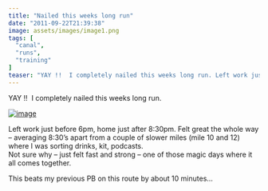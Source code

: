 ```yaml
---
title: "Nailed this weeks long run"
date: "2011-09-22T21:39:38"
image: assets/images/image1.png
tags: [
  "canal",
  "runs",
  "training"
]
teaser: "YAY !!  I completely nailed this weeks long run. Left work just before 6pm, home just after 8:30pm. Felt great the whole way – averaging 8:30’s apart from a couple of slower miles (mile 10 and 12) where I was sorting drinks, kit, podcasts. Not sure why – just felt fast and strong – one [&hellip;]\n"
---
```

YAY !!  I completely nailed this weeks long run.

[![image](https://kennetrunner.com/wp-content/uploads/2011/09/image.png "image")](http://runkeeper.com/user/kjhughes/activity/53173447)

Left work just before 6pm, home just after 8:30pm. Felt great the whole way – averaging 8:30’s apart from a couple of slower miles (mile 10 and 12) where I was sorting drinks, kit, podcasts.  
Not sure why – just felt fast and strong – one of those magic days where it all comes together.

This beats my previous PB on this route by about 10 minutes…
